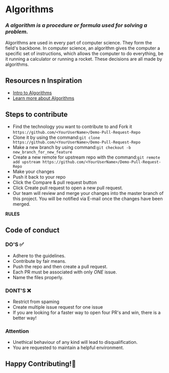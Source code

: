 # Algorithms

### _A algorithm is a procedure or formula used for solving a problem._



<p>Algorithms are used in every part of computer science. They form the field's backbone. In computer science, an algorithm gives the computer a specific set of instructions, which allows the computer to do everything, be it running a calculator or running a rocket. These decisions are all made by algorithms.</p>

## Resources n Inspiration
- [Intro to Algorithms](https://www.youtube.com/watch?v=rL8X2mlNHPM)
- [Learn more about Algorithms](https://www.khanacademy.org/computing/computer-science/algorithms)
## Steps to contribute
* Find the technology you want to contribute to and Fork it `https://github.com/<YourUserName>/Demo-Pull-Request-Repo`
* Clone it by using the command:`git clone https://github.com/<YourUserName>/Demo-Pull-Request-Repo`
* Make a new branch by using command:`git checkout -b new_branch_for_new_feature`
* Create a new remote for upstream repo with the command:`git remote add upstream https://github.com/<YourUserName>/Demo-Pull-Request-Repo`
* Make your changes
* Push it back to your repo
* Click the Compare & pull request button
* Click Create pull request to open a new pull request.
* Our team will review and merge your changes into the master branch of this project. You will be notified via E-mail once the changes have been merged.
 
**RULES**
## Code of conduct 
### DO'S ✅
* Adhere to the guidelines.
* Contribute by fair means.
* Push the repo and then create a pull request.
* Each PR must be associated with only *ONE* issue.
* Name the files properly.

### DONT'S ❌
* Restrict from spaming
* Create multiple issue request for one issue
* If you are looking for a faster way to open four PR's and win, there is a better way!

### Attention 
* Unethical behaviour of any kind will lead to disqualification.
* You are requested to maintain a helpful environment.

## Happy Contributing!🙂
